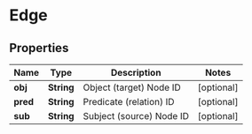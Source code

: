 
# Edge

## Properties
Name | Type | Description | Notes
------------ | ------------- | ------------- | -------------
**obj** | **String** | Object (target) Node ID |  [optional]
**pred** | **String** | Predicate (relation) ID |  [optional]
**sub** | **String** | Subject (source) Node ID |  [optional]



